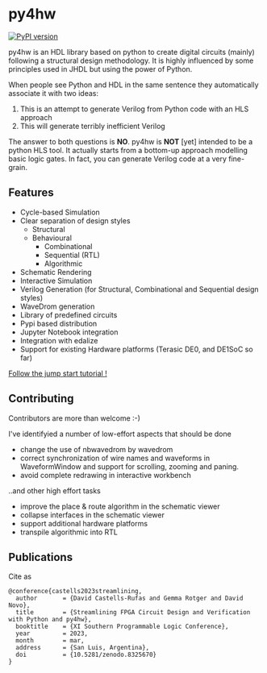 # py4hw

[![PyPI version](https://badge.fury.io/py/py4hw.svg)](https://badge.fury.io/py/py4hw)

py4hw is an HDL library based on python to create digital circuits (mainly) following a structural design methodology. 
It is highly influenced by some principles used in JHDL but using the power of Python.

When people see Python and HDL in the same sentence they automatically associate it with two ideas:

1. This is an attempt to generate Verilog from Python code with an HLS approach
2. This will generate terribly inefficient Verilog

The answer to both questions is **NO**.
py4hw is **NOT** [yet] intended to be a python HLS tool. It actually starts from a bottom-up approach modelling basic logic gates.
In fact, you can generate Verilog code at a very fine-grain.
 
## Features ##

- Cycle-based Simulation
- Clear separation of design styles 
   - Structural
   - Behavioural
      - Combinational
      - Sequential (RTL)
      - Algorithmic
- Schematic Rendering
- Interactive Simulation
- Verilog Generation (for Structural, Combinational and Sequential design styles)
- WaveDrom generation
- Library of predefined circuits
- Pypi based distribution
- Jupyter Notebook integration
- Integration with edalize
- Support for existing Hardware platforms (Terasic DE0, and DE1SoC so far)


[Follow the jump start tutorial !](tutorial/README.md)


## Contributing ##

Contributors are more than welcome :-)

I've identifyied a number of low-effort aspects that should be done

- change the use of nbwavedrom by wavedrom
- correct synchronization of wire names and waveforms in WaveformWindow and support for scrolling, zooming and paning.
- avoid complete redrawing in interactive workbench

..and other high effort tasks

- improve the place & route algorithm in the schematic viewer
- collapse interfaces in the schematic viewer
- support additional hardware platforms 
- transpile algorithmic into RTL

## Publications ##

Cite as
```
@conference{castells2023streamlining,
  author       = {David Castells-Rufas and Gemma Rotger and David Novo},
  title        = {Streamlining FPGA Circuit Design and Verification with Python and py4hw},
  booktitle    = {XI Southern Programmable Logic Conference},
  year         = 2023,
  month        = mar,
  address      = {San Luis, Argentina},
  doi          = {10.5281/zenodo.8325670}
}
```
